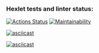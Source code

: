 ### Hexlet tests and linter status:
[![Actions Status](https://github.com/Kseniia66/frontend-project-44/actions/workflows/hexlet-check.yml/badge.svg)](https://github.com/Kseniia66/frontend-project-44/actions)
[![Maintainability](https://api.codeclimate.com/v1/badges/f9c75943ac844d080692/maintainability)](https://codeclimate.com/github/Kseniia66/frontend-project-44/maintainability)

[![asciicast](https://asciinema.org/a/68HHmDp4UtJNB3dI8wdIEaZKK.svg)](https://asciinema.org/a/68HHmDp4UtJNB3dI8wdIEaZKK)

[![asciicast](https://asciinema.org/a/Eoy2iKtwiVIr9qKj8qwCVHpuZ.svg)](https://asciinema.org/a/Eoy2iKtwiVIr9qKj8qwCVHpuZ)
